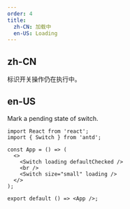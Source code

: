 ```yaml
---
order: 4
title:
  zh-CN: 加载中
  en-US: Loading
---
```


## zh-CN

标识开关操作仍在执行中。

## en-US

Mark a pending state of switch.

```tsx
import React from 'react';
import { Switch } from 'antd';

const App = () => (
  <>
    <Switch loading defaultChecked />
    <br />
    <Switch size="small" loading />
  </>
);

export default () => <App />;
```
